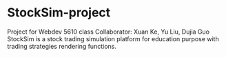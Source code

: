 # StockSim-project
Project for Webdev 5610 class
Collaborator: Xuan Ke, Yu Liu, Dujia Guo
StockSim is a stock trading simulation platform for education purpose with trading strategies rendering functions.
